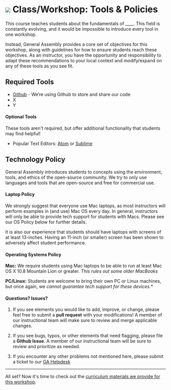 # ![](https://ga-dash.s3.amazonaws.com/production/assets/logo-9f88ae6c9c3871690e33280fcf557f33.png) Class/Workshop: Tools & Policies

This course teaches students about the fundamentals of ____. This field is constantly evolving, and it would be impossible to introduce every tool in one workshop.

Instead, General Assembly provides a core set of objectives for this workshop, along with guidelines for how to ensure students reach these objectives. As an instructor, you have the opportunity and responsibility to adapt these recommendations to your local context and modify/expand on any of these tools as you see fit.


## Required Tools

- [Github](www.github.com) - We’re using Github to store and share our code
- X
- Y

#### Optional Tools
These tools aren't required, but offer additional functionality that students may find helpful!

- Popular Text Editors: [Atom](https://atom.io) or [Sublime](http://www.sublimetext.com)



## Technology Policy

General Assembly introduces students to concepts using the environment, tools, and ethics of the open-source community. We try to only use languages and tools that are open-source and free for commercial use.

#### Laptop Policy

We strongly suggest that everyone use Mac laptops, as most instructors will perform examples in (and use) Mac OS every day. In general, instructors will only be able to provide tech support for students with Macs. Please see our OS Policy below for further details.  

It is also our experience that students should have laptops with screens of at least 13-inches. Having an 11-inch (or smaller) screen has been shown to adversely affect student performance.


#### Operating Systems Policy

**Mac:** We require students using Mac laptops to be able to run at least Mac OS X 10.8 Mountain Lion or greater. *This rules out some older MacBooks*

**PC/Linux:** Students are welcome to bring their own PC or Linux machines, but once again, we **cannot guarantee* tech support for these devices.**


#### Questions? Issues?

1. If you see elements you would like to add, improve, or change, please feel free to submit a **pull request** with your modifications! A member of our instructional team will make sure to review and merge applicable changes.

2. If you see bugs, typos, or other elements that need flagging, please file a **Github Issue**. A member of our instructional team will be sure to review and prioritize as needed.

3. If you encounter any other problems not mentioned here, please submit a ticket to our [GA Helpdesk]()

---

All set? Now it's time to check out the [curriculum materials we provide for this workshop](../02-materials/).
